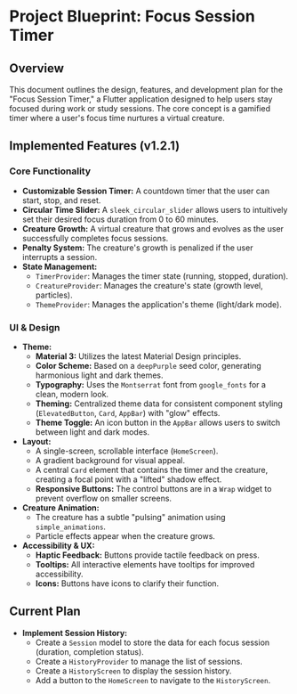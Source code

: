 
# Project Blueprint: Focus Session Timer

## Overview

This document outlines the design, features, and development plan for the "Focus Session Timer," a Flutter application designed to help users stay focused during work or study sessions. The core concept is a gamified timer where a user's focus time nurtures a virtual creature.

## Implemented Features (v1.2.1)

### Core Functionality
- **Customizable Session Timer:** A countdown timer that the user can start, stop, and reset.
- **Circular Time Slider:** A `sleek_circular_slider` allows users to intuitively set their desired focus duration from 0 to 60 minutes.
- **Creature Growth:** A virtual creature that grows and evolves as the user successfully completes focus sessions.
- **Penalty System:** The creature's growth is penalized if the user interrupts a session.
- **State Management:**
    - `TimerProvider`: Manages the timer state (running, stopped, duration).
    - `CreatureProvider`: Manages the creature's state (growth level, particles).
    - `ThemeProvider`: Manages the application's theme (light/dark mode).

### UI & Design
- **Theme:**
    - **Material 3:** Utilizes the latest Material Design principles.
    - **Color Scheme:** Based on a `deepPurple` seed color, generating harmonious light and dark themes.
    - **Typography:** Uses the `Montserrat` font from `google_fonts` for a clean, modern look.
    - **Theming:** Centralized theme data for consistent component styling (`ElevatedButton`, `Card`, `AppBar`) with "glow" effects.
    - **Theme Toggle:** An icon button in the `AppBar` allows users to switch between light and dark modes.
- **Layout:**
    - A single-screen, scrollable interface (`HomeScreen`).
    - A gradient background for visual appeal.
    - A central `Card` element that contains the timer and the creature, creating a focal point with a "lifted" shadow effect.
    - **Responsive Buttons:** The control buttons are in a `Wrap` widget to prevent overflow on smaller screens.
- **Creature Animation:**
    - The creature has a subtle "pulsing" animation using `simple_animations`.
    - Particle effects appear when the creature grows.
- **Accessibility & UX:**
    - **Haptic Feedback:** Buttons provide tactile feedback on press.
    - **Tooltips:** All interactive elements have tooltips for improved accessibility.
    - **Icons:** Buttons have icons to clarify their function.

## Current Plan

- **Implement Session History:**
  - Create a `Session` model to store the data for each focus session (duration, completion status).
  - Create a `HistoryProvider` to manage the list of sessions.
  - Create a `HistoryScreen` to display the session history.
  - Add a button to the `HomeScreen` to navigate to the `HistoryScreen`.
